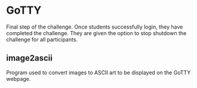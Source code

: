 # GoTTY
Final step of the challenge. Once students successfully login, they have completed the challenge. They are given the option to stop shutdown the challenge for all participants.

## image2ascii
Program used to convert images to ASCII art to be displayed on the GoTTY webpage.
